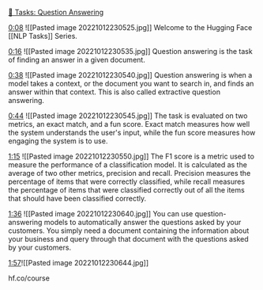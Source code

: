 [🤗 Tasks: Question Answering](https://www.youtube.com/watch?v=ajPx5LwJD-I)

[0:08](https://www.youtube.com/watch?v=ajPx5LwJD-I&t=8)
![[Pasted image 20221012230525.jpg]]
 Welcome to the Hugging Face [[NLP Tasks]] Series.

[0:16](https://www.youtube.com/watch?v=ajPx5LwJD-I&t=16)
![[Pasted image 20221012230535.jpg]]
Question answering is the task of finding an answer in a given document.

[0:38](https://www.youtube.com/watch?v=ajPx5LwJD-I&t=38)
![[Pasted image 20221012230540.jpg]]
Question answering is when a model takes a context, or the document you want to search in, and finds an answer within that context. This is also called extractive question answering.

[0:44](https://www.youtube.com/watch?v=ajPx5LwJD-I&t=44)
![[Pasted image 20221012230545.jpg]]
The task is evaluated on two metrics, an exact match, and a fun score. Exact match measures how well the system understands the user's input, while the fun score measures how engaging the system is to use.

[1:15](https://www.youtube.com/watch?v=ajPx5LwJD-I&t=75)
![[Pasted image 20221012230550.jpg]]
The F1 score is a metric used to measure the performance of a classification model. It is calculated as the average of two other metrics, precision and recall. Precision measures the percentage of items that were correctly classified, while recall measures the percentage of items that were classified correctly out of all the items that should have been classified correctly.

[1:36](https://www.youtube.com/watch?v=ajPx5LwJD-I&t=96)
![[Pasted image 20221012230640.jpg]]
You can use question-answering models to automatically answer the questions asked by your customers. You simply need a document containing the information about your business and query through that document with the questions asked by your customers.

[1:57](https://www.youtube.com/watch?v=ajPx5LwJD-I&t=117)![[Pasted image 20221012230644.jpg]]

hf.co/course



